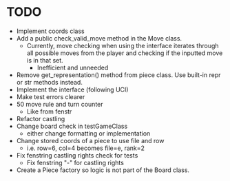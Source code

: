 # TODO
- Implement coords class
- Add a public check_valid_move method in the Move class.
    - Currently, move checking when using the interface iterates through all possible moves from the player and checking if the inputted move is in that set.
        - Inefficient and unneeded
- Remove get_representation() method from piece class. Use built-in repr or str methods instead.
- Implement the interface (following UCI)
- Make test errors clearer
- 50 move rule and turn counter
    - Like from fenstr
- Refactor castling
- Change board check in testGameClass 
    - either change formatting or implementation
- Change stored coords of a piece to use file and row
    - i.e. row=6, col=4 becomes file=e, rank=2
- Fix fenstring castling rights check for tests
    - Fix fenstring "-" for castling rights
- Create a Piece factory so logic is not part of the Board class.